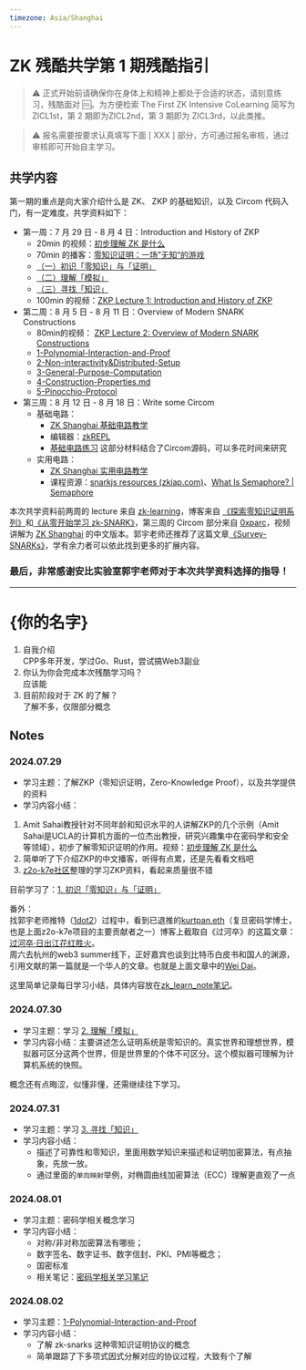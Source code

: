 ```yaml
---
timezone: Asia/Shanghai
---
```


# ZK 残酷共学第 1 期残酷指引

> ⚠️ 正式开始前请确保你在身体上和精神上都处于合适的状态，请刻意练习，残酷面对 🆒。为方便检索 The First ZK Intensive CoLearning 简写为 ZICL1st，第 2 期即为ZICL2nd，第 3 期即为 ZICL3rd，以此类推。

> ⚠️ 报名需要按要求认真填写下面 [ XXX ] 部分，方可通过报名审核，通过审核即可开始自主学习。

## 共学内容

第一期的重点是向大家介绍什么是 ZK、 ZKP 的基础知识，以及 Circom 代码入门，有一定难度，共学资料如下：

- 第一周：7 月 29 日 - 8 月 4 日：Introduction and History of ZKP
    - 20min 的视频：[初步理解 ZK 是什么](https://www.youtube.com/watch?v=fOGdb1CTu5c)
    - 70min 的播客：[零知识证明：一场”无知“的游戏](https://www.xiaoyuzhoufm.com/episode/6672a76bb6a8412729e0b103)
    - [（一）初识「零知识」与「证明」](https://learn.z2o-k7e.world/zkp-intro/1/zkp-back.html)
    - [（二）理解「模拟」](https://learn.z2o-k7e.world/zkp-intro/2/zkp-simu.html)
    - [（三）寻找「知识」](https://learn.z2o-k7e.world/zkp-intro/3/zkp-pok.html)
    - 100min 的视频：[ZKP Lecture 1: Introduction and History of ZKP](https://www.youtube.com/watch?v=uchjTIlPzFo)
- 第二周：8 月 5 日 - 8 月 11 日：Overview of Modern SNARK Constructions
    - 80min的视频： [ZKP Lecture 2: Overview of Modern SNARK Constructions](https://www.youtube.com/watch?v=bGEXYpt3sj0)
    - [1-Polynomial-Interaction-and-Proof](https://learn.z2o-k7e.world/zk-snarks/1-Polynomial-Interaction-and-Proof.html)
    - [2-Non-interactivity&Distributed-Setup](https://learn.z2o-k7e.world/zk-snarks/2-Non-interactivity&Distributed-Setup.html)
    - [3-General-Purpose-Computation](https://learn.z2o-k7e.world/zk-snarks/3-General-Purpose-Computation.html)
    - [4-Construction-Properties.md](https://learn.z2o-k7e.world/zk-snarks/4-Construction-Properties.html)
    - [5-Pinocchio-Protocol](https://learn.z2o-k7e.world/zk-snarks/5-Pinocchio-Protocol.html)
- 第三周：8 月 12 日 - 8 月 18 日：Write some Circom
    - 基础电路：
        - [ZK Shanghai 基础电路教学](https://www.youtube.com/watch?v=CTJ1JkYLiyw&ab_channel=SutuLabs)
        - 编辑器：[zkREPL](https://zkrepl.dev/)
        - [基础电路练习](https://github.com/wenjin1997/zkshanghai-workshop/blob/main/lecture2-homework.md) 这部分材料结合了Circom源码，可以多花时间来研究
    - 实用电路：
        - [ZK Shanghai 实用电路教学](https://www.youtube.com/watch?v=smJz5RdY0Nc)
        - 课程资源：[snarkjs resources (zkiap.com)](https://zkiap.com/snarkjs)、[What Is Semaphore? | Semaphore](https://docs.semaphore.pse.dev/)

本次共学资料前两周的 lecture 来自 [zk-learning](https://zk-learning.org/)，博客来自 [《探索零知识证明系列》](https://learn.z2o-k7e.world/zkp-intro/toc.html)和[《从零开始学习 zk-SNARK》](https://learn.z2o-k7e.world/zk-snarks/toc.html)，第三周的 Circom 部分来自 [0xparc](https://zkiap.com/)，视频讲解为 [ZK Shanghai](https://zkshanghai.xyz/) 的中文版本。郭宇老师还推荐了这篇文章[《Survey-SNARKs》](https://www.di.ens.fr/~nitulesc/files/Survey-SNARKs.pdf)，学有余力者可以依此找到更多的扩展内容。

### **最后，非常感谢安比实验室郭宇老师对于本次共学资料选择的指导！**

---

# {你的名字}
1. 自我介绍  
    CPP多年开发，学过Go、Rust，尝试搞Web3副业
2. 你认为你会完成本次残酷学习吗？  
    应该能
3. 目前阶段对于 ZK 的了解？  
    了解不多，仅限部分概念

## Notes

<!-- Content_START -->

### 2024.07.29

- 学习主题：了解ZKP（零知识证明，Zero-Knowledge Proof），以及共学提供的资料
- 学习内容小结：

1. Amit Sahai教授针对不同年龄和知识水平的人讲解ZKP的几个示例（Amit Sahai是UCLA的计算机方面的一位杰出教授，研究兴趣集中在密码学和安全等领域），初步了解零知识证明的作用。视频：[初步理解 ZK 是什么](https://www.youtube.com/watch?v=fOGdb1CTu5c)
2. 简单听了下介绍ZKP的中文播客，听得有点累，还是先看看文档吧
3. [z2o-k7e社区](https://learn.z2o-k7e.world/)整理的学习ZKP资料，看起来质量很不错

目前学习了：[1. 初识「零知识」与「证明」](https://learn.z2o-k7e.world/zkp-intro/1/zkp-back.html)

番外：  
找郭宇老师推特（[1dot2](https://twitter.com/1dot2)）过程中，看到已退推的[kurtpan.eth](https://twitter.com/kurtpan666)（复旦密码学博士，也是上面z2o-k7e项目的主要贡献者之一）博客上截取自《过河卒》的这篇文章：[过河卒·日出江花红胜火](https://zkfold.ing/guohezu-wd)。  
周六去杭州的web3 summer线下，正好嘉宾也谈到比特币白皮书和国人的渊源，引用文献的第一篇就是一个华人的文章。也就是上面文章中的[Wei Dai](https://en.wikipedia.org/wiki/Wei_Dai)。

这里简单记录每日学习小结，具体内容放在[zk_learn_note笔记](https://github.com/xiaodongQ/devNoteBackup/blob/master/%E5%90%84%E5%88%86%E7%B1%BB%E8%AE%B0%E5%BD%95/blockchain/zk_learn_note.md)。

### 2024.07.30

- 学习主题：学习 [2. 理解「模拟」](https://learn.z2o-k7e.world/zkp-intro/2/zkp-simu.html)
- 学习内容小结：主要讲述怎么证明系统是零知识的。真实世界和理想世界，模拟器可区分这两个世界，但是世界里的个体不可区分。这个模拟器可理解为计算机系统的快照。

概念还有点晦涩，似懂非懂，还需继续往下学习。

### 2024.07.31

- 学习主题：学习 [3. 寻找「知识」](https://learn.z2o-k7e.world/zkp-intro/3/zkp-pok.html)
- 学习内容小结：
    - 描述了可靠性和零知识，里面用数学知识来描述和证明加密算法，有点抽象，先放一放。
    - 通过里面的`单向映射`举例，对椭圆曲线加密算法（ECC）理解更直观了一点

### 2024.08.01

- 学习主题：密码学相关概念学习
- 学习内容小结：
    - 对称/非对称加密算法有哪些；
    - 数字签名、数字证书、数字信封、PKI、PMI等概念；
    - 国密标准
    - 相关笔记：[密码学相关学习笔记](https://github.com/xiaodongQ/devNoteBackup/blob/master/%E5%90%84%E5%88%86%E7%B1%BB%E8%AE%B0%E5%BD%95/blockchain/%E5%AF%86%E7%A0%81%E5%AD%A6_%E5%AD%A6%E4%B9%A0%E7%AC%94%E8%AE%B0.md)

### 2024.08.02

- 学习主题：[1-Polynomial-Interaction-and-Proof](https://learn.z2o-k7e.world/zk-snarks/1-Polynomial-Interaction-and-Proof.html)
- 学习内容小结：
    - 了解 zk-snarks 这种零知识证明协议的概念
    - 简单跟踪了下多项式因式分解对应的协议过程，大致有个了解

<!-- Content_END -->
